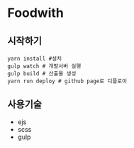 # Foodwith

## 시작하기

```
yarn install #설치
gulp watch # 개발서버 실행
gulp build # 산출물 생성
yarn run deploy # github page로 디플로이
```

## 사용기술
- ejs
- scss
- gulp